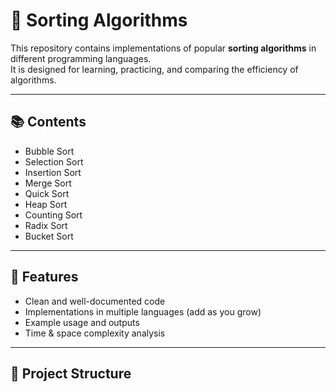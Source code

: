 # 🔢 Sorting Algorithms

This repository contains implementations of popular **sorting algorithms** in different programming languages.  
It is designed for learning, practicing, and comparing the efficiency of algorithms.

---

## 📚 Contents

- Bubble Sort
- Selection Sort
- Insertion Sort
- Merge Sort
- Quick Sort
- Heap Sort
- Counting Sort
- Radix Sort
- Bucket Sort

---

## 🚀 Features

- Clean and well-documented code
- Implementations in multiple languages (add as you grow)
- Example usage and outputs
- Time & space complexity analysis

---

## 📂 Project Structure

